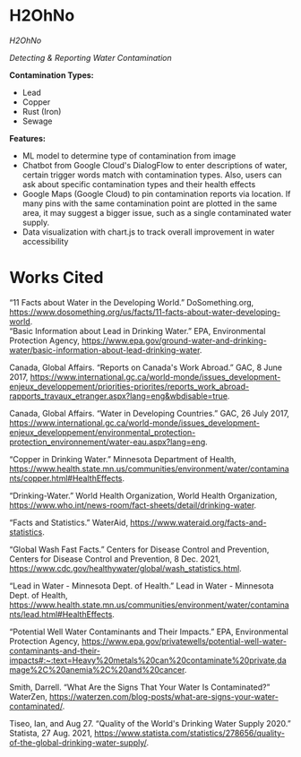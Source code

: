 # H2OhNo

_H2OhNo_

_Detecting & Reporting Water Contamination_

**Contamination Types:**
* Lead
* Copper
* Rust (Iron)
* Sewage

**Features:**
* ML model to determine type of contamination from image
* Chatbot from Google Cloud's DialogFlow to enter descriptions of water, certain trigger words match with contamination types. Also, users can ask about specific contamination types and their health effects
* Google Maps (Google Cloud) to pin contamination reports via location. If many pins with the same contamination point are plotted in the same area, it may suggest a bigger issue, such as a single contaminated water supply.
* Data visualization with chart.js to track overall improvement in water accessibility


# Works Cited
“11 Facts about Water in the Developing World.” DoSomething.org, https://www.dosomething.org/us/facts/11-facts-about-water-developing-world.   
“Basic Information about Lead in Drinking Water.” EPA, Environmental Protection Agency, https://www.epa.gov/ground-water-and-drinking-water/basic-information-about-lead-drinking-water. 

Canada, Global Affairs. “Reports on Canada's Work Abroad.” GAC, 8 June 2017, https://www.international.gc.ca/world-monde/issues_development-enjeux_developpement/priorities-priorites/reports_work_abroad-rapports_travaux_etranger.aspx?lang=eng&wbdisable=true.  

Canada, Global Affairs. “Water in Developing Countries.” GAC, 26 July 2017, https://www.international.gc.ca/world-monde/issues_development-enjeux_developpement/environmental_protection-protection_environnement/water-eau.aspx?lang=eng.   

“Copper in Drinking Water.” Minnesota Department of Health, https://www.health.state.mn.us/communities/environment/water/contaminants/copper.html#HealthEffects.  

“Drinking-Water.” World Health Organization, World Health Organization, https://www.who.int/news-room/fact-sheets/detail/drinking-water.  

“Facts and Statistics.” WaterAid, https://www.wateraid.org/facts-and-statistics.   

“Global Wash Fast Facts.” Centers for Disease Control and Prevention, Centers for Disease Control and Prevention, 8 Dec. 2021, https://www.cdc.gov/healthywater/global/wash_statistics.html.  

“Lead in Water - Minnesota Dept. of Health.” Lead in Water - Minnesota Dept. of Health, https://www.health.state.mn.us/communities/environment/water/contaminants/lead.html#HealthEffects.  

“Potential Well Water Contaminants and Their Impacts.” EPA, Environmental Protection Agency, https://www.epa.gov/privatewells/potential-well-water-contaminants-and-their-impacts#:~:text=Heavy%20metals%20can%20contaminate%20private,damage%2C%20anemia%2C%20and%20cancer. 

Smith, Darrell. “What Are the Signs That Your Water Is Contaminated?” WaterZen, https://waterzen.com/blog-posts/what-are-signs-your-water-contaminated/.  

Tiseo, Ian, and Aug 27. “Quality of the World's Drinking Water Supply 2020.” Statista, 27 Aug. 2021, https://www.statista.com/statistics/278656/quality-of-the-global-drinking-water-supply/. 


  

